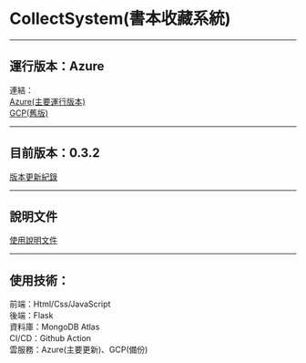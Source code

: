 # CollectSystem(書本收藏系統)


---
## 運行版本：Azure
連結：  
[Azure(主要運行版本)](https://mycollect.azurewebsites.net/)  
[GCP(舊版)](https://precise-ether-424913-m9.de.r.appspot.com/)  

---
## 目前版本：0.3.2  
[版本更新紀錄](https://github.com/tank11110/young/tree/master/Side%20Project/CollectSystem/%E7%89%88%E6%9C%AC%E7%B4%80%E9%8C%84)

---

## 說明文件
[使用說明文件](https://github.com/tank11110/young/tree/master/Side%20Project/CollectSystem/%E4%BD%BF%E7%94%A8%E8%AA%AA%E6%98%8E%E6%96%87%E4%BB%B6)

-----------------------------------------------

## 使用技術：  
前端：Html/Css/JavaScript  
後端：Flask  
資料庫：MongoDB Atlas  
CI/CD：Github Action  
雲服務：Azure(主要更新)、GCP(備份)
